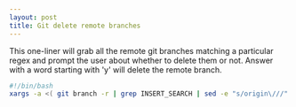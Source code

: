 ```yaml
---
layout: post
title: Git delete remote branches
---
```


This one-liner will grab all the remote git branches matching a particular regex and prompt the user about whether to delete them or not. Answer with a word starting with 'y' will delete the remote branch.

```bash
#!/bin/bash
xargs -a <( git branch -r | grep INSERT_SEARCH | sed -e "s/origin\///" ) sh -c 'for arg in $@; do read -p "Delete remote branch \"$arg\"?  " yN; case $yN in [Yy]*) git push origin --delete $arg; esac ; done'
```
